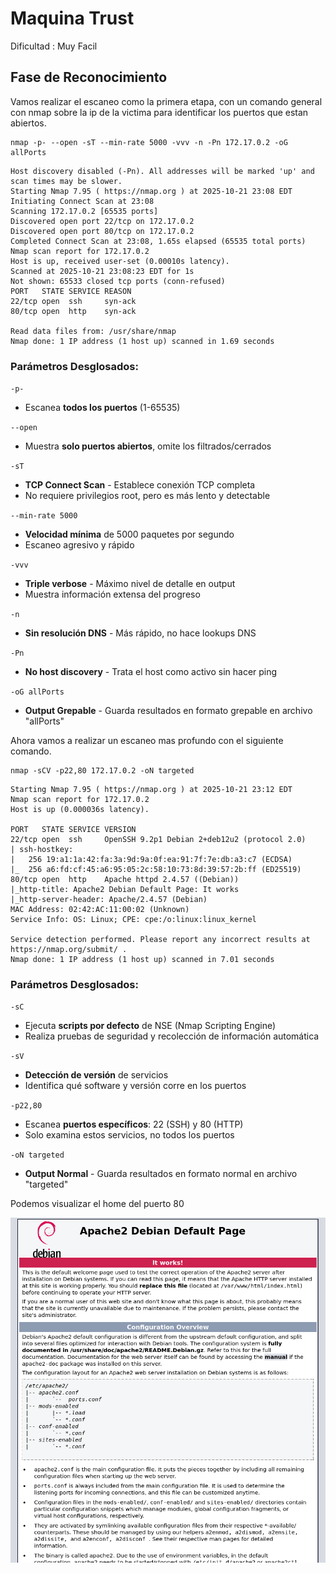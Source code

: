 # Maquina Trust

Dificultad : Muy Facil

## Fase de Reconocimiento
Vamos realizar el escaneo como la primera etapa, con un comando general con nmap sobre la ip de la victima para identificar los puertos que estan abiertos.
```
nmap -p- --open -sT --min-rate 5000 -vvv -n -Pn 172.17.0.2 -oG allPorts
```

```
Host discovery disabled (-Pn). All addresses will be marked 'up' and scan times may be slower.
Starting Nmap 7.95 ( https://nmap.org ) at 2025-10-21 23:08 EDT
Initiating Connect Scan at 23:08
Scanning 172.17.0.2 [65535 ports]
Discovered open port 22/tcp on 172.17.0.2
Discovered open port 80/tcp on 172.17.0.2
Completed Connect Scan at 23:08, 1.65s elapsed (65535 total ports)
Nmap scan report for 172.17.0.2
Host is up, received user-set (0.00010s latency).
Scanned at 2025-10-21 23:08:23 EDT for 1s
Not shown: 65533 closed tcp ports (conn-refused)
PORT   STATE SERVICE REASON
22/tcp open  ssh     syn-ack
80/tcp open  http    syn-ack

Read data files from: /usr/share/nmap
Nmap done: 1 IP address (1 host up) scanned in 1.69 seconds
```

### Parámetros Desglosados:

`-p-`
- Escanea **todos los puertos** (1-65535)

`--open`
- Muestra **solo puertos abiertos**, omite los filtrados/cerrados

`-sT`
- **TCP Connect Scan** - Establece conexión TCP completa
- No requiere privilegios root, pero es más lento y detectable

`--min-rate 5000`
- **Velocidad mínima** de 5000 paquetes por segundo
- Escaneo agresivo y rápido

`-vvv`
- **Triple verbose** - Máximo nivel de detalle en output
- Muestra información extensa del progreso

`-n`
- **Sin resolución DNS** - Más rápido, no hace lookups DNS

`-Pn`
- **No host discovery** - Trata el host como activo sin hacer ping

`-oG allPorts`
- **Output Grepable** - Guarda resultados en formato grepable en archivo "allPorts"

Ahora vamos a realizar un escaneo mas profundo con el siguiente comando.

```
nmap -sCV -p22,80 172.17.0.2 -oN targeted
```

```
Starting Nmap 7.95 ( https://nmap.org ) at 2025-10-21 23:12 EDT
Nmap scan report for 172.17.0.2
Host is up (0.000036s latency).

PORT   STATE SERVICE VERSION
22/tcp open  ssh     OpenSSH 9.2p1 Debian 2+deb12u2 (protocol 2.0)
| ssh-hostkey: 
|   256 19:a1:1a:42:fa:3a:9d:9a:0f:ea:91:7f:7e:db:a3:c7 (ECDSA)
|_  256 a6:fd:cf:45:a6:95:05:2c:58:10:73:8d:39:57:2b:ff (ED25519)
80/tcp open  http    Apache httpd 2.4.57 ((Debian))
|_http-title: Apache2 Debian Default Page: It works
|_http-server-header: Apache/2.4.57 (Debian)
MAC Address: 02:42:AC:11:00:02 (Unknown)
Service Info: OS: Linux; CPE: cpe:/o:linux:linux_kernel

Service detection performed. Please report any incorrect results at https://nmap.org/submit/ .
Nmap done: 1 IP address (1 host up) scanned in 7.01 seconds
```


### Parámetros Desglosados:

`-sC`
- Ejecuta **scripts por defecto** de NSE (Nmap Scripting Engine)
- Realiza pruebas de seguridad y recolección de información automática

`-sV` 
- **Detección de versión** de servicios
- Identifica qué software y versión corre en los puertos

`-p22,80`
- Escanea **puertos específicos**: 22 (SSH) y 80 (HTTP)
- Solo examina estos servicios, no todos los puertos

`-oN targeted`
- **Output Normal** - Guarda resultados en formato normal en archivo "targeted"


Podemos visualizar el home del puerto 80

![Home Trust page](./resources/trust-page.png)